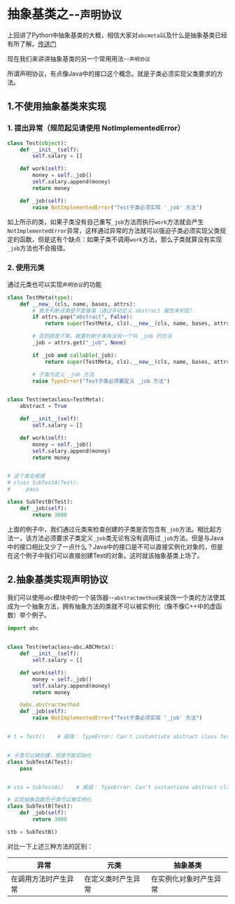 # 抽象基类之--`声明协议`

上回讲了Python中抽象基类的大概，相信大家对`abcmeta`以及什么是抽象基类已经有所了解。[传送门](https://www.cnblogs.com/kainhuck/p/11220549.html)

现在我们来讲讲抽象基类的另一个常用用法--`声明协议`

所谓声明协议，有点像Java中的接口这个概念。就是子类必须实现父类要求的方法。

## 1.不使用抽象基类来实现

### 1. 提出异常（规范起见请使用 NotImplementedError）

```python 
class Test(object):
    def __init__(self):
        self.salary = []

    def work(self):
        money = self._job()
        self.salary.append(money)
        return money

    def _job(self):
        raise NotImplementedError("Test子类必须实现 '_job' 方法")
```

如上所示的类，如果子类没有自己重写`_job`方法而执行`work`方法就会产生`NotImplementedError`异常，这样通过异常的方法就可以强迫子类必须实现父类规定的函数，但是这有个缺点：如果子类不调用`work`方法，那么子类就算没有实现`_job`方法也不会报错。



### 2. 使用元类

通过元类也可以实现`声明协议`的功能

```Python
class TestMeta(type):
    def __new__(cls, name, bases, attrs):
        # 首先判断该类是不是基类（通过手动定义 abstract 属性来判定）
        if attrs.pop("abstract", False):
            return super(TestMeta, cls).__new__(cls, name, bases, attrs)

        # 否则就是子类，就要判断子类有没有一个叫 _job 的方法
        _job = attrs.get("_job", None)

        if _job and callable(_job):
            return super(TestMeta, cls).__new__(cls, name, bases, attrs)

        # 子类为定义 _job 方法
        raise TypeError("Test子类必须要定义 _job 方法")


class Test(metaclass=TestMeta):
    abstract = True

    def __init__(self):
        self.salary = []

    def work(self):
        money = self._job()
        self.salary.append(money)
        return money


# 这个类会报错
# class SubTestA(Test):
#     pass

class SubTestB(Test):
    def _job(self):
        return 3000
```

上面的例子中，我们通过元类来检查创建的子类是否包含有`_job`方法。相比起方法一，该方法必须要求子类定义`_job`类无论有没有调用过`_job`方法。但是与Java中的接口相比又少了一点什么？Java中的接口是不可以直接实例化对象的，但是在这个例子中我们可以直接创建Test的对象。这时就该抽象基类上场了。

## 2.抽象基类实现声明协议

我们可以使用`abc`模块中的一个装饰器--`abstractmethod`来装饰一个类的方法使其成为一个抽象方法，拥有抽象方法的类就不可以被实例化（像不像C++中的虚函数）举个例子。

```Python
import abc


class Test(metaclass=abc.ABCMeta):
    def __init__(self):
        self.salary = []

    def work(self):
        money = self._job()
        self.salary.append(money)
        return money

    @abc.abstractmethod
    def _job(self):
        raise NotImplementedError("Test子类必须实现 '_job' 方法")


# t = Test()    # 报错： TypeError: Can't instantiate abstract class Test with abstract methods _job


# 子类可以被创建，但是不能初始化
class SubTestA(Test):
    pass


# sta = SubTestA()    # 报错： TypeError: Can't instantiate abstract class SubTestA with abstract methods _job

# 实现抽象函数的子类可以被实例化
class SubTestB(Test):
    def _job(self):
        return 3000

stb = SubTestB()
```

对比一下上述三种方法的区别：

| 异常                 | 元类               | 抽象基类               |
| -------------------- | ------------------ | ---------------------- |
| 在调用方法时产生异常 | 在定义类时产生异常 | 在实例化对象时产生异常 |

​                                       